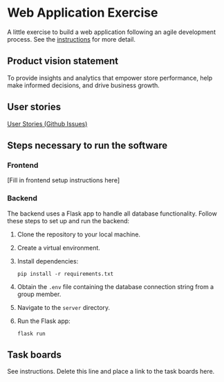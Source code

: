 # Web Application Exercise

A little exercise to build a web application following an agile development process. See the [instructions](instructions.md) for more detail.

## Product vision statement

To provide insights and analytics that empower store performance, help make informed decisions, and drive business growth.

## User stories

[User Stories (Github Issues)](https://github.com/software-students-fall2024/2-web-app-all-stars-v2/issues)

## Steps necessary to run the software

### Frontend
[Fill in frontend setup instructions here]

### Backend

The backend uses a Flask app to handle all database functionality. Follow these steps to set up and run the backend:

1. Clone the repository to your local machine.

2. Create a virtual environment.

3. Install dependencies:
   ```
   pip install -r requirements.txt
   ```

4. Obtain the `.env` file containing the database connection string from a group member.

5. Navigate to the `server` directory.

6. Run the Flask app:
   ```
   flask run
   ```

## Task boards

See instructions. Delete this line and place a link to the task boards here.



